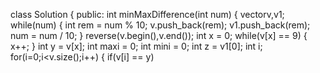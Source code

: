 class Solution {
public:
int minMaxDifference(int num) {
vector<int>v,v1;
while(num)
{
int rem = num % 10;
v.push_back(rem);
v1.push_back(rem);
num = num / 10;
}
reverse(v.begin(),v.end());
int x = 0;
while(v[x] == 9)
{
x++;
}
int y = v[x];
int maxi = 0;
int mini = 0;
int z = v1[0];
int i;
for(i=0;i<v.size();i++)
{
if(v[i] == y)